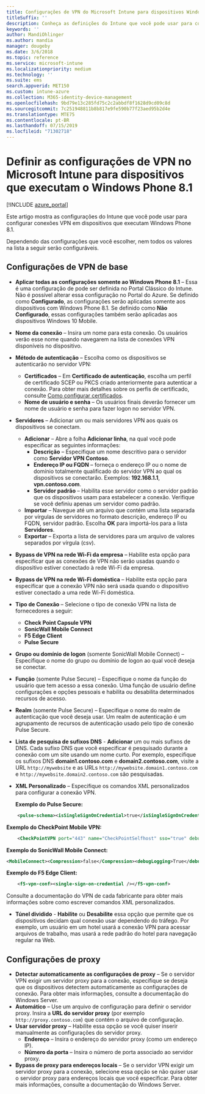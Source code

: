 ```yaml
---
title: Configurações de VPN do Microsoft Intune para dispositivos Windows Phone 8.1
titleSuffix: ''
description: Conheça as definições do Intune que você pode usar para configurar as conexões VPN em dispositivos que executam o Windows Phone 8.1.
keywords: ''
author: MandiOhlinger
ms.author: mandia
manager: dougeby
ms.date: 3/6/2018
ms.topic: reference
ms.service: microsoft-intune
ms.localizationpriority: medium
ms.technology: ''
ms.suite: ems
search.appverid: MET150
ms.custom: intune-azure
ms.collection: M365-identity-device-management
ms.openlocfilehash: 9bd79e13c285fd75c2c2abbdf8f1628d9cd09c8d
ms.sourcegitcommit: 7c251948811b8b817e9fe590b77f23aed95b2d4e
ms.translationtype: MTE75
ms.contentlocale: pt-BR
ms.lasthandoff: 07/15/2019
ms.locfileid: "71302718"
---
```

# <a name="configure-vpn-settings-in-microsoft-intune-for-devices-running-windows-phone-81"></a>Definir as configurações de VPN no Microsoft Intune para dispositivos que executam o Windows Phone 8.1

[!INCLUDE [azure_portal](./includes/azure_portal.md)]

Este artigo mostra as configurações do Intune que você pode usar para configurar conexões VPN em dispositivos que executam Windows Phone 8.1.


Dependendo das configurações que você escolher, nem todos os valores na lista a seguir serão configuráveis.

## <a name="base-vpn-settings"></a>Configurações de VPN de base

- **Aplicar todas as configurações somente ao Windows Phone 8.1** – Essa é uma configuração de pode ser definida no Portal Clássico do Intune. Não é possível alterar essa configuração no Portal do Azure. Se definido como **Configurado**, as configurações serão aplicadas somente aos dispositivos com Windows Phone 8.1. Se definido como **Não Configurado**, essas configurações também serão aplicadas aos dispositivos Windows 10 Mobile.
- **Nome da conexão** – Insira um nome para esta conexão. Os usuários verão esse nome quando navegarem na lista de conexões VPN disponíveis no dispositivo.
- **Método de autenticação** – Escolha como os dispositivos se autenticarão no servidor VPN:
  - **Certificados** – Em **Certificado de autenticação**, escolha um perfil de certificado SCEP ou PKCS criado anteriormente para autenticar a conexão. Para obter mais detalhes sobre os perfis de certificado, consulte [Como configurar certificados](certificates-configure.md).
  - **Nome de usuário e senha** – Os usuários finais deverão fornecer um nome de usuário e senha para fazer logon no servidor VPN.
- **Servidores** – Adicionar um ou mais servidores VPN aos quais os dispositivos se conectam.
  - **Adicionar** – Abre a folha **Adicionar linha**, na qual você pode especificar as seguintes informações:
    - **Descrição** – Especifique um nome descritivo para o servidor como **Servidor VPN Contoso**.
    - **Endereço IP ou FQDN** – forneça o endereço IP ou o nome de domínio totalmente qualificado do servidor VPN ao qual os dispositivos se conectarão. Exemplos: **192.168.1.1**, **vpn.contoso.com**.
    - **Servidor padrão** – Habilita esse servidor como o servidor padrão que os dispositivos usam para estabelecer a conexão. Verifique se você definiu apenas um servidor como padrão.
  - **Importar** – Navegue até um arquivo que contém uma lista separada por vírgulas de servidores no formato descrição, endereço IP ou FQDN, servidor padrão. Escolha **OK** para importá-los para a lista **Servidores**.
  - **Exportar** – Exporta a lista de servidores para um arquivo de valores separados por vírgula (csv).

- **Bypass de VPN na rede Wi-Fi da empresa** – Habilite esta opção para especificar que as conexões de VPN não serão usadas quando o dispositivo estiver conectado à rede Wi-Fi da empresa.
- **Bypass de VPN na rede Wi-Fi doméstica** – Habilite esta opção para especificar que a conexão VPN não será usada quando o dispositivo estiver conectado a uma rede Wi-Fi doméstica.

- **Tipo de Conexão** – Selecione o tipo de conexão VPN na lista de fornecedores a seguir:
  - **Check Point Capsule VPN**
  - **SonicWall Mobile Connect**
  - **F5 Edge Client**
  - **Pulse Secure**

- **Grupo ou domínio de logon** (somente SonicWall Mobile Connect) – Especifique o nome do grupo ou domínio de logon ao qual você deseja se conectar.
- **Função** (somente Pulse Secure) – Especifique o nome da função do usuário que tem acesso a essa conexão. Uma função de usuário define configurações e opções pessoais e habilita ou desabilita determinados recursos de acesso.
- **Realm** (somente Pulse Secure) – Especifique o nome do realm de autenticação que você deseja usar. Um realm de autenticação é um agrupamento de recursos de autenticação usado pelo tipo de conexão Pulse Secure.

- **Lista de pesquisa de sufixos DNS** - **Adicionar** um ou mais sufixos de DNS. Cada sufixo DNS que você especificar é pesquisado durante a conexão com um site usando um nome curto. Por exemplo, especifique os sufixos DNS **domain1.contoso.com** e **domain2.contoso.com**, visite a URL `http://mywebsite` e as URLs `http://mywebsite.domain1.contoso.com` e `http://mywebsite.domain2.contoso.com` são pesquisadas.

- **XML Personalizado** – Especifique os comandos XML personalizados para configurar a conexão VPN.

    **Exemplo do Pulse Secure:**

```xml
    <pulse-schema><isSingleSignOnCredential>true</isSingleSignOnCredential></pulse-schema>
```

**Exemplo do CheckPoint Mobile VPN:**

```xml
    <CheckPointVPN port="443" name="CheckPointSelfhost" sso="true" debug="3" />
```

**Exemplo do SonicWall Mobile Connect:**

```xml
<MobileConnect><Compression>false</Compression><debugLogging>True</debugLogging><packetCapture>False</packetCapture></MobileConnect>
```

**Exemplo do F5 Edge Client:**

```xml
    <f5-vpn-conf><single-sign-on-credential /></f5-vpn-conf>
```

Consulte a documentação do VPN de cada fabricante para obter mais informações sobre como escrever comandos XML personalizados.

- **Túnel dividido** - **Habilite** ou **Desabilite** essa opção que permite que os dispositivos decidam qual conexão usar dependendo do tráfego. Por exemplo, um usuário em um hotel usará a conexão VPN para acessar arquivos de trabalho, mas usará a rede padrão do hotel para navegação regular na Web.




## <a name="proxy-settings"></a>Configurações de proxy

- **Detectar automaticamente as configurações de proxy** – Se o servidor VPN exigir um servidor proxy para a conexão, especifique se deseja que os dispositivos detectem automaticamente as configurações de conexão. Para obter mais informações, consulte a documentação do Windows Server.
- **Automático** – Use um arquivo de configuração para definir o servidor proxy. Insira a **URL do servidor proxy** (por exemplo `http://proxy.contoso.com`) que contém o arquivo de configuração.
- **Usar servidor proxy** – Habilite essa opção se você quiser inserir manualmente as configurações do servidor proxy.
  - **Endereço** – Insira o endereço do servidor proxy (como um endereço IP).
  - **Número da porta** – Insira o número de porta associado ao servidor proxy.
- **Bypass de proxy para endereços locais** – Se o servidor VPN exigir um servidor proxy para a conexão, selecione essa opção se não quiser usar o servidor proxy para endereços locais que você especificar. Para obter mais informações, consulte a documentação do Windows Server.
